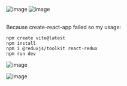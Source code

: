 ![image](https://github.com/zhangguanghuib/NewCommerceSDK/assets/14832260/731c0027-08cf-4f32-a09c-0319f46ea282)
![image](https://github.com/zhangguanghuib/NewCommerceSDK/assets/14832260/c70d920d-0892-48e0-a46d-420b483bb7e4)

<br/>
Because create-react-app failed so my usage:<br/>

```
npm create vite@latest
npm install
npm i @reduxjs/toolkit react-redux
npm run dev
```

![image](https://github.com/zhangguanghuib/NewCommerceSDK/assets/14832260/689523fc-931e-4039-9ab8-1c4a4040b715)

![image](https://github.com/zhangguanghuib/NewCommerceSDK/assets/14832260/b390bc62-4ec7-4cb6-8bad-1e23b13c9e88)

